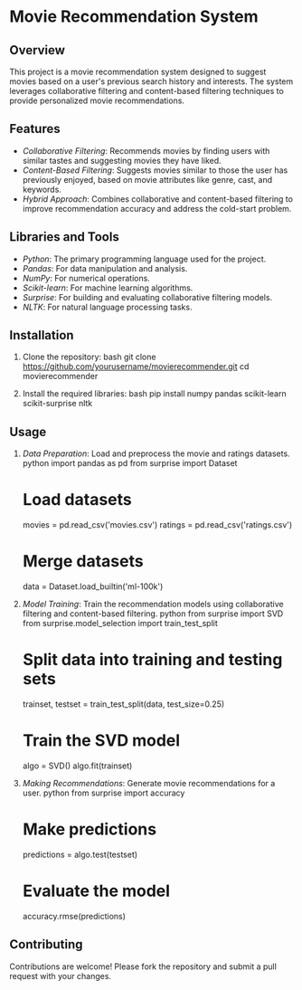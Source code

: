 # Movie Recommendation System
## Overview

This project is a movie recommendation system designed to suggest movies based on a user's previous search history and interests. The system leverages collaborative filtering and content-based filtering techniques to provide personalized movie recommendations.

## Features

- *Collaborative Filtering*: Recommends movies by finding users with similar tastes and suggesting movies they have liked.
- *Content-Based Filtering*: Suggests movies similar to those the user has previously enjoyed, based on movie attributes like genre, cast, and keywords.
- *Hybrid Approach*: Combines collaborative and content-based filtering to improve recommendation accuracy and address the cold-start problem.

## Libraries and Tools

- *Python*: The primary programming language used for the project.
- *Pandas*: For data manipulation and analysis.
- *NumPy*: For numerical operations.
- *Scikit-learn*: For machine learning algorithms.
- *Surprise*: For building and evaluating collaborative filtering models.
- *NLTK*: For natural language processing tasks.

## Installation

1. Clone the repository:
   bash
   git clone https://github.com/yourusername/movierecommender.git
   cd movierecommender
   

2. Install the required libraries:
   bash
   pip install numpy pandas scikit-learn scikit-surprise nltk
   

## Usage

1. *Data Preparation*: Load and preprocess the movie and ratings datasets.
   python
   import pandas as pd
   from surprise import Dataset

   # Load datasets
   movies = pd.read_csv('movies.csv')
   ratings = pd.read_csv('ratings.csv')

   # Merge datasets
   data = Dataset.load_builtin('ml-100k')
   

2. *Model Training*: Train the recommendation models using collaborative filtering and content-based filtering.
   python
   from surprise import SVD
   from surprise.model_selection import train_test_split

   # Split data into training and testing sets
   trainset, testset = train_test_split(data, test_size=0.25)

   # Train the SVD model
   algo = SVD()
   algo.fit(trainset)
   

3. *Making Recommendations*: Generate movie recommendations for a user.
   python
   from surprise import accuracy

   # Make predictions
   predictions = algo.test(testset)

   # Evaluate the model
   accuracy.rmse(predictions)
   

## Contributing

Contributions are welcome! Please fork the repository and submit a pull request with your changes.
